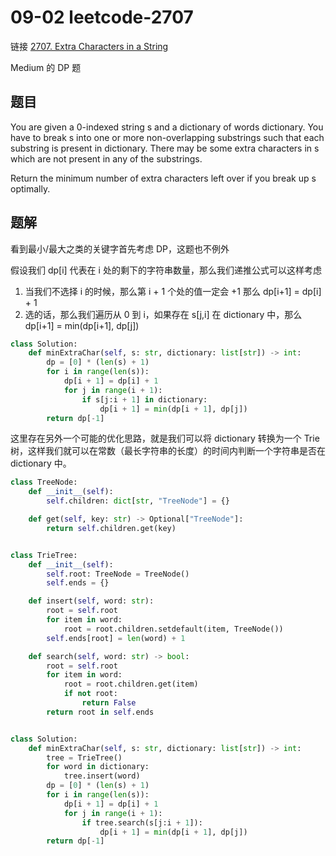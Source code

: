 # 09-02 leetcode-2707

链接 [2707. Extra Characters in a String](https://leetcode.com/problems/extra-characters-in-a-string/description/?envType=daily-question&envId=2023-09-02)

Medium 的 DP 题

## 题目

You are given a 0-indexed string s and a dictionary of words dictionary. You have to break s into one or more non-overlapping substrings such that each substring is present in dictionary. There may be some extra characters in s which are not present in any of the substrings.

Return the minimum number of extra characters left over if you break up s optimally.

## 题解

看到最小/最大之类的关键字首先考虑 DP，这题也不例外

假设我们 dp[i] 代表在 i 处的剩下的字符串数量，那么我们递推公式可以这样考虑

1. 当我们不选择 i 的时候，那么第 i + 1 个处的值一定会 +1 那么 dp[i+1] = dp[i] + 1
2. 选的话，那么我们遍历从 0 到 i，如果存在 s[j,i] 在 dictionary 中，那么 dp[i+1] = min(dp[i+1], dp[j])

```python
class Solution:
    def minExtraChar(self, s: str, dictionary: list[str]) -> int:
        dp = [0] * (len(s) + 1)
        for i in range(len(s)):
            dp[i + 1] = dp[i] + 1
            for j in range(i + 1):
                if s[j:i + 1] in dictionary:
                    dp[i + 1] = min(dp[i + 1], dp[j])
        return dp[-1]
```

这里存在另外一个可能的优化思路，就是我们可以将 dictionary 转换为一个 Trie 树，这样我们就可以在常数（最长字符串的长度）的时间内判断一个字符串是否在 dictionary 中。

```python
class TreeNode:
    def __init__(self):
        self.children: dict[str, "TreeNode"] = {}

    def get(self, key: str) -> Optional["TreeNode"]:
        return self.children.get(key)


class TrieTree:
    def __init__(self):
        self.root: TreeNode = TreeNode()
        self.ends = {}

    def insert(self, word: str):
        root = self.root
        for item in word:
            root = root.children.setdefault(item, TreeNode())
        self.ends[root] = len(word) + 1

    def search(self, word: str) -> bool:
        root = self.root
        for item in word:
            root = root.children.get(item)
            if not root:
                return False
        return root in self.ends


class Solution:
    def minExtraChar(self, s: str, dictionary: list[str]) -> int:
        tree = TrieTree()
        for word in dictionary:
            tree.insert(word)
        dp = [0] * (len(s) + 1)
        for i in range(len(s)):
            dp[i + 1] = dp[i] + 1
            for j in range(i + 1):
                if tree.search(s[j:i + 1]):
                    dp[i + 1] = min(dp[i + 1], dp[j])
        return dp[-1]
```
